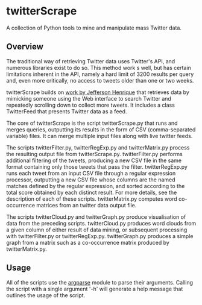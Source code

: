 # twitterScrape

A collection of Python tools to mine and manipulate mass Twitter data.


## Overview

The traditional way of retrieving Twitter data uses Twitter's API, and numerous libraries exist to do so.  This method work s well, but has certain limitations inherent in the API, namely a hard limit of 3200 results per query and, even more critically, no access to tweets older than one or two weeks.

twitterScrape builds on [work by Jefferson Henrique](https://github.com/Jefferson-Henrique/GetOldTweets-python) that retrieves data by mimicking someone using the Web interface to search Twitter and repeatedly scrolling down to collect more tweets. It includes a class TwitterFeed that presents Twitter data as a feed.

The core of twitterScrape is the script twitterScrape.py that runs and merges queries, outputting its results in the form of CSV (comma-separated variable) files. It can merge multiple input files along with live twitter feeds.

The scripts twitterFilter.py, twitterRegExp.py and twitterMatrix.py process the resulting output file from twitterScrape.py.  twitterFilter.py performs additional filtering of the tweets, producing a new CSV file in the same format containing only those tweets that pass the filter.  twitterRegExp.py runs each tweet from an input CSV file through a regular expression processor, outputting a new CSV file whose columns are the named matches defined by the regular expression, and sorted according to the total score obtained by each distinct result. For more details, see the description of each of these scripts. twitterMatrix.py computes word co-occurrence matrices from an twitter data output file.

The scripts twitterCloud.py and twitterGraph.py produce visualisation of data from the preceding scripts. twitterCloud.py produces word clouds from a given column of either result of data mining, or subsequent processing with twitterFilter.py or twitterRegExp.py. twitterGraph.py produces a simple graph from a matrix such as a co-occurrence matrix produced by twitterMatrix.py.

## Usage

All of the scripts use the [argparse](https://docs.python.org/3/library/argparse.html) module to parse their arguments.  Calling the script with a single argument '-h' will generate a help message that outlines the usage of the script.
